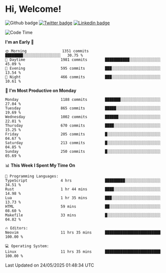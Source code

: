   # Hi, Welcome!
  ![Github badge](https://img.shields.io/github/followers/kraken-afk.svg?style=social&label=Follow&maxAge=2592000)
  [![Twitter badge](https://img.shields.io/badge/-Twitter-00acee?style=flat-square&logo=Twitter&logoColor=white)](https://twitter.com/trshppl)
  [![Linkedin badge](https://img.shields.io/badge/LinkedIn-0077B5?style=flat-square&logo=linkedin&logoColor=white)](https://www.linkedin.com/in/noveanrer)
<!--START_SECTION:waka-->
![Code Time](http://img.shields.io/badge/Code%20Time-968%20hrs%2041%20mins-blue)

**I'm an Early 🐤** 

```text
🌞 Morning                1351 commits        ████████░░░░░░░░░░░░░░░░░   30.75 % 
🌆 Daytime                1981 commits        ███████████░░░░░░░░░░░░░░   45.09 % 
🌃 Evening                595 commits         ███░░░░░░░░░░░░░░░░░░░░░░   13.54 % 
🌙 Night                  466 commits         ███░░░░░░░░░░░░░░░░░░░░░░   10.61 % 
```
📅 **I'm Most Productive on Monday** 

```text
Monday                   1188 commits        ███████░░░░░░░░░░░░░░░░░░   27.04 % 
Tuesday                  865 commits         █████░░░░░░░░░░░░░░░░░░░░   19.69 % 
Wednesday                1002 commits        ██████░░░░░░░░░░░░░░░░░░░   22.81 % 
Thursday                 670 commits         ████░░░░░░░░░░░░░░░░░░░░░   15.25 % 
Friday                   205 commits         █░░░░░░░░░░░░░░░░░░░░░░░░   04.67 % 
Saturday                 213 commits         █░░░░░░░░░░░░░░░░░░░░░░░░   04.85 % 
Sunday                   250 commits         █░░░░░░░░░░░░░░░░░░░░░░░░   05.69 % 
```


📊 **This Week I Spent My Time On** 

```text
💬 Programming Languages: 
TypeScript               4 hrs               █████████░░░░░░░░░░░░░░░░   34.51 % 
Rust                     1 hr 44 mins        ████░░░░░░░░░░░░░░░░░░░░░   14.98 % 
Lua                      1 hr 35 mins        ███░░░░░░░░░░░░░░░░░░░░░░   13.73 % 
HTML                     59 mins             ██░░░░░░░░░░░░░░░░░░░░░░░   08.60 % 
Makefile                 33 mins             █░░░░░░░░░░░░░░░░░░░░░░░░   04.82 % 

🔥 Editors: 
Neovim                   11 hrs 35 mins      █████████████████████████   100.00 % 

💻 Operating System: 
Linux                    11 hrs 35 mins      █████████████████████████   100.00 % 
```


 Last Updated on 24/05/2025 01:48:34 UTC
<!--END_SECTION:waka-->
